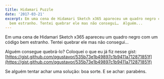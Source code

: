 ```yaml
---
title: Hidamari Puzzle
date: '2017-03-21'
excerpt: Em uma cena de Hidamari Sketch x365 apareceu um quadro negro com um código
  bem estranho. Tentei quebrar ele mas não consegui…  Alguém...
---
```




Em uma cena de Hidamari Sketch x365 apareceu um quadro negro com um código bem estranho. Tentei quebrar ele mas não consegui…

Alguém consegue quebrá-lo? Coloquei o que eu já fiz nesse gist: [https://gist.github.com/qgustavor/535b73e1b49897c1b9411a712871851f](https://gist.github.com/qgustavor/535b73e1b49897c1b9411a712871851f)

Se alguém tentar achar uma solução: boa sorte. E se achar: parabéns.